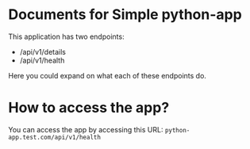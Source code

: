 # Documents for Simple python-app


This application has two endpoints:
- /api/v1/details
- /api/v1/health

Here you could expand on what each of these endpoints do.

# How to access the app?

You can access the app by accessing this URL: `python-app.test.com/api/v1/health` 